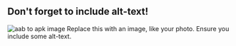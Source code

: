 
## Don't forget to include alt-text!
![aab to apk image](https://user-images.githubusercontent.com/82446712/160865401-b87798a9-63d4-4fe3-8cfe-fea05031c2a8.jpg)
Replace this with an image, like your photo. Ensure you include some alt-text.
